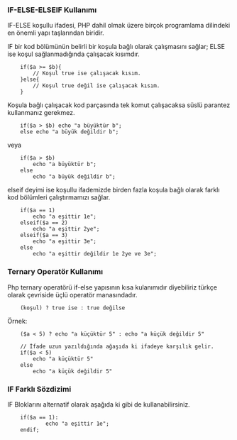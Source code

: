 ### IF-ELSE-ELSEIF Kullanımı

IF-ELSE koşullu ifadesi, PHP dahil olmak üzere birçok programlama dilindeki en önemli yapı taşlarından biridir.

IF bir kod bölümünün belirli bir koşula bağlı olarak çalışmasını sağlar; ELSE ise koşul sağlanmadığında çalışacak kısımdır.

```
    if($a >= $b){
        // Koşul true ise çalışacak kısım.
    }else{
        // Koşul true değil ise çalışacak kısım.
    }
```
Koşula bağlı çalışacak kod parçasında tek komut çalışacaksa süslü parantez kullanmanız gerekmez.

```
    if($a > $b) echo "a büyüktür b";
    else echo "a büyük değildir b";
```
veya 
```
    if($a > $b) 
        echo "a büyüktür b";
    else 
        echo "a büyük değildir b";
```
elseif deyimi ise koşullu ifademizde birden fazla koşula bağlı olarak farklı kod bölümleri çalıştırmamızı sağlar.

```
    if($a == 1) 
        echo "a eşittir 1e";
    elseif($a == 2) 
        echo "a eşittir 2ye";
    elseif($a == 3) 
        echo "a eşittir 3e";
    else 
        echo "a eşittir değildir 1e 2ye ve 3e";
```

### Ternary Operatör Kullanımı
Php ternary operatörü if-else yapısının kısa kulanımıdır diyebiliriz türkçe olarak çevriside üçlü operatör manasındadır.
```
    (koşul) ? true ise : true değilse    
```

Örnek:
```
    ($a < 5) ? echo "a küçüktür 5" : echo "a küçük değildir 5"  
    
    // İfade uzun yazıldığında ağaşıda ki ifadeye karşılık gelir.
    if($a < 5) 
        echo "a küçüktür 5"
    else 
        echo "a küçük değildir 5"
```

### IF Farklı Sözdizimi
IF Bloklarını alternatif olarak aşağıda ki gibi de kullanabilirsiniz.
```
    if($a == 1): 
            echo "a eşittir 1e";
    endif;
```
